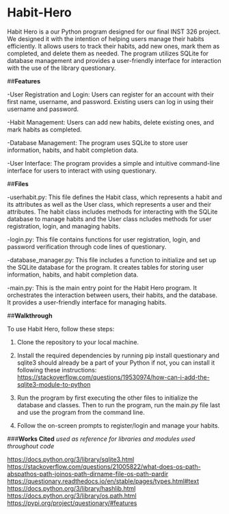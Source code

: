 # Habit-Hero
Habit Hero is a our Python program designed for our final INST 326 project. We designed it with the intention of helping users manage their habits efficiently. It allows users to track their habits, add new ones, mark them as completed, and delete them as needed. The program utilizes SQLite for database management and provides a user-friendly interface for interaction with the use of the library questionary.

##**Features**

-User Registration and Login: Users can register for an account with their first name, username, and password. Existing users can log in using their username and password.

-Habit Management: Users can add new habits, delete existing ones, and mark habits as completed.

-Database Management: The program uses SQLite to store user information, habits, and habit completion data.

-User Interface: The program provides a simple and intuitive command-line interface for users to interact with using questionary.

##**Files**

-userhabit.py: This file defines the Habit class, which represents a habit and its attributes as well as the User class, which represents a user and their attributes. The habit class includes methods for interacting with the SQLite database to manage habits and the User class ncludes methods for user registration, login, and managing habits.

-login.py: This file contains functions for user registration, login, and password verification through code lines of questionary.

-database_manager.py: This file includes a function to initialize and set up the SQLite database for the program. It creates tables for storing user information, habits, and habit completion data.

-main.py: This is the main entry point for the Habit Hero program. It orchestrates the interaction between users, their habits, and the database. It provides a user-friendly interface for managing habits.

##**Walkthrough**

To use Habit Hero, follow these steps:

1. Clone the repository to your local machine.

2. Install the required dependencies by running pip install questionary and sqlite3 should already be a part of your Python if not, you can install it following these instructions:
https://stackoverflow.com/questions/19530974/how-can-i-add-the-sqlite3-module-to-python

3. Run the program by first executing the other files to initialize the database and classes. Then to run the program, run the main.py file last and use the program from the command line.

3. Follow the on-screen prompts to register/login and manage your habits.



###**Works Cited** 
*used as reference for libraries and modules used throughout code*

https://docs.python.org/3/library/sqlite3.html
https://stackoverflow.com/questions/21005822/what-does-os-path-abspathos-path-joinos-path-dirname-file-os-path-pardir 
https://questionary.readthedocs.io/en/stable/pages/types.html#text 
https://docs.python.org/3/library/hashlib.html 
https://docs.python.org/3/library/os.path.html 
https://pypi.org/project/questionary/#features 
